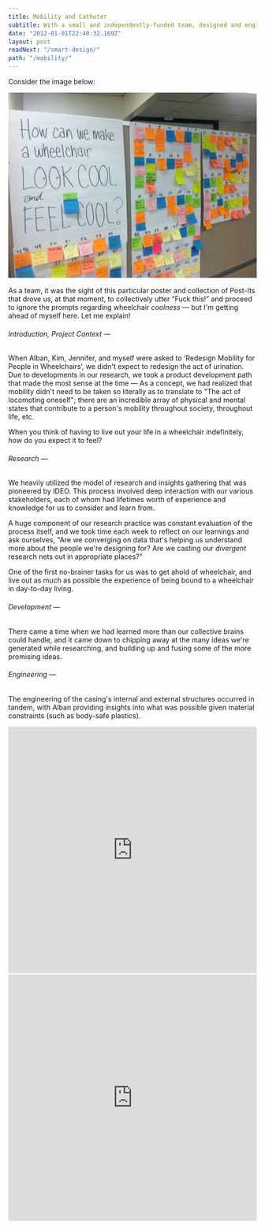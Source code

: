 ```yaml
---
title: Mobility and Catheter
subtitle: With a small and independently-funded team, designed and engineered a “catheter management experience” for paraplegics and quadraplegics focusing on ease of use, cleanliness, reduction of UTI, accessibility, discreetness, and a user’s dignity. Coordinated research efforts with the local Veteran's Association and led the design of the physical product and user experience.
date: "2012-01-01T22:40:32.169Z"
layout: post
readNext: "/smart-design/"
path: "/mobility/"
---
```


Consider the image below:

![A horrible poster.](th-1.jpg)

As a team, it was the sight of this particular poster and collection of Post-Its that drove us, at that moment, to collectively utter “Fuck this!” and proceed to ignore the prompts regarding wheelchair *coolness* — but I'm getting ahead of myself here. Let me explain!

###### Introduction, Project Context —

When Alban, Kim, Jennifer, and myself were asked to ‘Redesign Mobility for People in Wheelchairs’, we didn't expect to redesign the act of urination. Due to developments in our research, we took a product development path that made the most sense at the time — As a concept, we had realized that mobility didn't need to be taken so literally as to translate to "The act of locomoting oneself"; there are an incredible array of physical and mental states that contribute to a person's mobility throughout society, throughout life, etc.

When you think of having to live out your life in a wheelchair indefinitely, how do you expect it to feel?

###### Research —

We heavily utilized the model of research and insights gathering that was pioneered by IDEO. This process involved deep interaction with our various stakeholders, each of whom had lifetimes worth of experience and knowledge for us to consider and learn from.

A huge component of our research practice was constant evaluation of the process itself, and we took time each week to reflect on our learnings and ask ourselves, "Are we converging on data that's helping us understand more about the people we're designing for? Are we casting our *divergent* research nets out in appropriate places?"

One of the first no-brainer tasks for us was to get ahold of wheelchair, and live out as much as possible the experience of being bound to a wheelchair in day-to-day living.

###### Development —

There came a time when we had learned more than our collective brains could handle, and it came down to chipping away at the many ideas we're generated while researching, and building up and fusing some of the more promising ideas.

###### Engineering —

The engineering of the casing's internal and external structures occurred in tandem, with Alban providing insights into what was possible given material constraints (such as body-safe plastics).

<iframe width="100%" height="500px" src="https://sketchfab.com/models/8efc4c6d1f29479d8d4615addd0f5268/embed?autospin=0.2" frameborder="0" allowfullscreen mozallowfullscreen="true" webkitallowfullscreen="true" onmousewheel=""></iframe>

<iframe width="100%" height="500px" src="https://sketchfab.com/models/a275a1e954e847f096a2d62fd033bbf6/embed?autospin=0.2&amp;camera=0" frameborder="0" allowfullscreen mozallowfullscreen="true" webkitallowfullscreen="true" onmousewheel=""></iframe>
